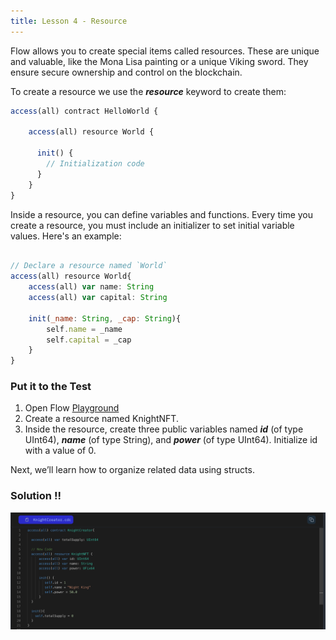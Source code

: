 ```yaml
---
title: Lesson 4 - Resource
---
```


Flow allows you to create special items called resources. These are unique and valuable, like the Mona Lisa painting or a unique Viking sword. They ensure secure ownership and control on the blockchain.

To create a resource we use the **_resource_** keyword to create them:

```jsx
access(all) contract HelloWorld {

	access(all) resource World {

	  init() {
		// Initialization code
	  }
	}
}

```

Inside a resource, you can define variables and functions. Every time you create a resource, you must include an initializer to set initial variable values. Here's an example:

```jsx

// Declare a resource named `World`
access(all) resource World{
	access(all) var name: String
	access(all) var capital: String

	init(_name: String, _cap: String){
		self.name = _name
		self.capital = _cap
	}
}
```

### Put it to the Test

1. Open Flow [Playground](https://play.flow.com/)
2. Create a resource named KnightNFT.
3. Inside the resource, create three public variables named **_id_** (of type UInt64), **_name_** (of type String), and **_power_** (of type UInt64). Initialize id with a value of 0.

Next, we’ll learn how to organize related data using structs.

### Solution !!

![Alt text](image-2.png)
